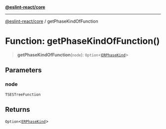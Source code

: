 [**@eslint-react/core**](../README.md)

***

[@eslint-react/core](../README.md) / getPhaseKindOfFunction

# Function: getPhaseKindOfFunction()

> **getPhaseKindOfFunction**(`node`): `Option`\<[`ERPhaseKind`](../type-aliases/ERPhaseKind.md)\>

## Parameters

### node

`TSESTreeFunction`

## Returns

`Option`\<[`ERPhaseKind`](../type-aliases/ERPhaseKind.md)\>
